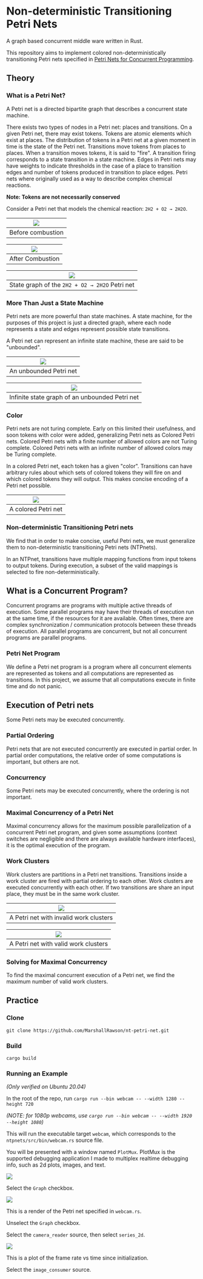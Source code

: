 # Non-deterministic Transitioning Petri Nets

A graph based concurrent middle ware written in Rust.

This repository aims to implement colored non-deterministically transitioning Petri nets specified in [Petri Nets for Concurrent Programming](https://arxiv.org/abs/2208.02900).

## Theory

### What is a Petri Net?

A Petri net is a directed bipartite graph that describes a concurrent state machine.

There exists two types of nodes in a Petri net: places and transitions. On a given Petri net, there may exist tokens. Tokens are atomic elements which exist at places. The distribution of tokens in a Petri net at a given moment in time is the state of the Petri net. Transitions move tokens from places to places. When a transition moves tokens, it is said to "fire". A transition firing corresponds to a state transition in a state machine. Edges in Petri nets may have weights to indicate thresholds in the case of a place to transition edges and number of tokens produced in transition to place edges. Petri nets where originally used as a way to describe complex chemical reactions.

**Note: Tokens are not necessarily conserved**

Consider a Petri net that models the chemical reaction: `2H2 + O2 → 2H2O`.

|![](./docs/H2+O2-H20.drawio.png)              |
|----------------------------------------------|
| Before combustion                            |

|![](./docs/H2O+O2-H2O_Combustion.drawio.png)  |
|----------------------------------------------|
| After Combustion                             |

|![](./docs/H2O+O2-H2O_State_Graph.drawio.png) |
|----------------------------------------------|
|State graph of the `2H2 + O2 → 2H2O` Petri net|

### More Than Just a State Machine

Petri nets are more powerful than state machines. A state machine, for the purposes of this project is just a directed graph, where each node represents a state and edges represent possible state transitions.

A Petri net can represent an infinite state machine, these are said to be "unbounded".

|![](./docs/Unbound_Petri_Net.drawio.png)|
|----------------------------------------|
| An unbounded Petri net                 |

|![](./docs/Infinite_sate_graph.drawio.png)      |
|------------------------------------------------|
| Infinite state graph of an unbounded Petri net |

### Color

Petri nets are not turing complete. Early on this limited their usefulness, and soon tokens with color were added, generalizing Petri nets as Colored Petri nets. Colored Petri nets with a finite number of allowed colors are not Turing complete. Colored Petri nets with an infinite number of allowed colors may be Turing complete.

In a colored Petri net, each token has a given "color". Transitions can have arbitrary rules about which sets of colored tokens they will fire on and which colored tokens they will output. This makes concise encoding of a Petri net possible.

|![](./docs/Colored_Petri_Net.drawio.png) |
|-----------------------------------------|
| A colored Petri net                     |

### Non-deterministic Transitioning Petri nets

We find that in order to make concise, useful Petri nets, we must generalize them to non-deterministic transitioning Petri nets (NTPnets).

In an NTPnet, transitions have multiple mapping functions from input tokens to output tokens. During execution, a subset of the valid mappings is selected to fire non-deterministically.

## What is a Concurrent Program?

Concurrent programs are programs with multiple active threads of execution. Some parallel programs may have their threads of execution run at the same time, if the resources for it are available. Often times, there are complex synchronization / communication protocols between these threads of execution. All parallel programs are concurrent, but not all concurrent programs are parallel programs.

### Petri Net Program

We define a Petri net program is a program where all concurrent elements are represented as tokens and all computations are represented as transitions. In this project, we assume that all computations execute in finite time and do not panic.

## Execution of Petri nets

Some Petri nets may be executed concurrently.

### Partial Ordering

Petri nets that are not executed concurrently are executed in partial order. In partial order computations, the relative order of some computations is important, but others are not.

### Concurrency

Some Petri nets may be executed concurrently, where the ordering is not important.


### Maximal Concurrency of a Petri Net

Maximal concurrency allows for the maximum possible parallelization of a concurrent Petri net program, and given some assumptions (context switches are negligible and there are always available hardware interfaces), it is the optimal execution of the program.

### Work Clusters

Work clusters are partitions in a Petri net transitions. Transitions inside a work cluster are fired with partial ordering to each other. Work clusters are executed concurrently with each other. If two transitions are share an input place, they must be in the same work cluster.

|![](./docs/Work_Cluster.drawio.png)     |
|----------------------------------------|
| A Petri net with invalid work clusters |


|![](./docs/Work_Cluster_2.drawio.png) |
|--------------------------------------|
| A Petri net with valid work clusters |


### Solving for Maximal Concurrency

To find the maximal concurrent execution of a Petri net, we find the maximum number of valid work clusters.

## Practice

### Clone

`git clone https://github.com/MarshallRawson/nt-petri-net.git`

### Build

`cargo build`

### Running an Example
*(Only verified on Ubuntu 20.04)*

In the root of the repo, run `cargo run --bin webcam -- --width 1280 --height 720`

*(NOTE: for 1080p webcams, use `cargo run --bin webcam -- --width 1920 --height 1080`)*

This will run the executable target `webcam`, which corresponds to the `ntpnets/src/bin/webcam.rs` source file.

You will be presented with a window named `PlotMux`. PlotMux is the supported debugging application I made to multiplex realtime debugging info, such as 2d plots, images, and text.

![](./docs/webcam/plotmux_home.png)

Select the `Graph` checkbox.

![](./docs/webcam.graph.png)

This is a render of the Petri net specified in `webcam.rs`.

Unselect the `Graph` checkbox.

Select the `camera_reader` source, then select `series_2d`.

![](./docs/webcam/camera_reader.png)

This is a plot of the frame rate vs time since initialization.

Select the `image_consumer` source.



